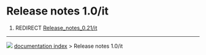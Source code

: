 # Release notes 1.0/it
1.  REDIRECT [Release_notes_0.21/it](Release_notes_0.21/it.md)



---
![](images/Button_right.svg) [documentation index](../README.md) > Release notes 1.0/it
